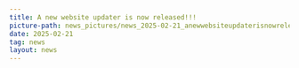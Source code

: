 ```yaml
---
title: A new website updater is now released!!!
picture-path: news_pictures/news_2025-02-21_anewwebsiteupdaterisnowreleased.jpg
date: 2025-02-21
tag: news
layout: news
---
```



